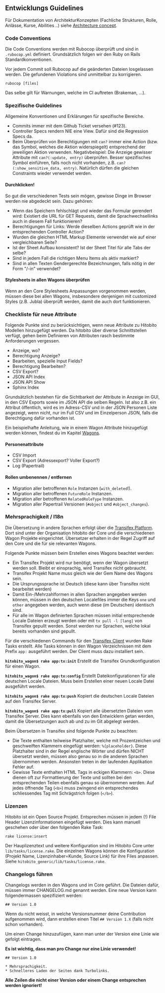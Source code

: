 ## Entwicklungs Guidelines

Für Dokumentation von ArchitekturKonzepten (Fachliche Strukturen, Rolle, Anlässe, Kurse, Abilities
..) siehe [Architecture concept](../architecture/08_konzepte.md).

### Code Conventions

Die Code Conventions werden mit Rubocop überprüft und sind in `.rubocop.yml` definiert.
Grundsätzlich folgen wir den Ruby on Rails Standardkonventionen.

Vor jedem Commit soll Rubocop auf die geänderten Dateien losgelassen werden. Die gefundenen
Violations sind unmittelbar zu korrigieren.

    rubocop [files]

Das selbe gilt für Warnungen, welche im CI auftreten (Brakeman, ...).


### Spezifische Guidelines

Allgemeine Konventionen und Erklärungen für spezifische Bereiche.

* Commits immer mit dem Github Ticket versehen (#123).
* Controller Specs rendern NIE eine View. Dafür sind die Regression Specs da.
* Beim Überprüfen von Berechtigungen mit `can?` immer eine Action (bzw. das Symbol, welches die
  Aktion widerspiegelt) entsprechend der jeweiligen Aktion verwenden. Negativbeispiel: Die Anzeige
  gewisser Attribute mit `can?(:update, entry)` überprüfen. Besser spezifisches Symbol einführen,
  falls noch nicht vorhanden, z.B. `can?(:show_sensitive_data, entry)`. Natürlich dürfen die
  gleichen Constraints wieder verwendet werden.


#### Durchklicken!

So gut die verschiedenen Tests sein mögen, gewisse Dinge im Browser werden nie abgedeckt sein. Dazu
gehören:

* Wenn das Speichern fehlschlägt und wieder das Formular gerendert wird: Existiert die URL für GET
Requests, damit die Sprachwechsellinks auch in diesem Fall funktionieren?
* Berechtigungen für Links: Werde dieselben Actions geprüft wie in der entsprechenden Controller
Action?
* Wurden die gleichen HTML Markup Elemente verwendet wie auf einer vergleichbaren Seite?
* Ist der Sheet Aufbau konsistent? Ist der Sheet Titel für alle Tabs der selbe?
* Sind in jedem Fall die richtigen Menu Items als aktiv markiert?
* Sind in allen Texten Gendergerechte Bezeichnungen, falls nötig in der Form "/-in" verwendet?

#### Stylesheets in allen Wagons überprüfen

Wenn an den Core Stylesheets Anpassungen vorgenommen werden, müssen diese bei allen Wagons,
insbesondere denjenigen mit customized Styles (z.B. Jubla) überprüft werden, damit die auch dort
funktionieren.


### Checkliste für neue Attribute

Folgende Punkte sind zu berücksichtigen, wenn neue Attribute zu Hitobito Modellen hinzugefügt
werden. Da hitobito über diverse Schnittstellen verfügt, gehen beim Definieren von Attributen rasch
bestimmte Anforderungen vergessen.

* Anzeige, wo?
* Berechtigung Anzeige?
* Bearbeiten, spezielle Input Fields?
* Berechtigung Bearbeiten?
* CSV Export?
* JSON API Index
* JSON API Show
* Sphinx Index

Grundsätzlich bestehen für die Sichtbarkeit der Attribute in Anzeige im GUI, in den CSV Exports
sowie im JSON API die selben Regeln. Ist also z.B. ein Attribut öffentlich, wird es im Adress-CSV
und in der JSON Personen Liste angezeigt, wenn nicht, nur im Full CSV und im Einzelperson JSON,
falls die Berechtigung dafür vorhanden ist.

Ein beispielhafte Anleitung, wie in einem Wagon Attribute hinzugefügt werden können, findest du im Kapitel [Wagons](../architecture/wagons/README.md).

#### Personenattribute

* CSV Import
* CSV Export (Adressexport? Voller Export?)
* Log (Papertrail)

#### Rollen umbenennen / entfernen

* Migration aller betroffenen `Role` Instanzen (`with_deleted`!).
* Migration aller betroffenen `FutureRole` Instanzen.
* Migration aller betroffenen `RelatedRoleType` Instanzen.
* Migration aller Papertrail Versionen (`#object` und `#object_changes`).


### Mehrsprachigkeit / I18n

Die Übersetzung in andere Sprachen erfolgt über die
[Transifex Platform](https://www.transifex.com/organization/hitobito). Dort sind unter der
Organisation hitobito der Core und die verschiedenen Wagon Projekte eingerichtet. Übersetzer
erhalten in der Regel Zugriff auf den Core und die für sie relevanten Wagons.

Folgende Punkte müssen beim Erstellen eines Wagons beachtet werden:

* Ein Transifex Projekt wird nur benötigt, wenn der Wagon übersetzt werden soll. Bleibt er
einsprachig, wird Transifex nicht gebraucht.
* Transifex Projekt Name muss gleich wie der Gem Name des Wagons sein.
* Die Ursprungssprache ist Deutsch (diese kann über Transifex nicht bearbeitet werden)
* Damit Ein-/Mehrzahlformen in allen Sprachen angegeben werden können, müssen in den deutschen
Localefiles immer die Keys `one` und `other` angegeben werden, auch wenn diese (im Deutschen)
identisch sind.
* Für alle im Wagon definierten Sprachen müssen initial entsprechende Locale Dateien erzeugt werden
oder mit `tx pull -l [lang]` von Transifex gepullt werden. Sonst werden nur Sprachen, welche lokal
bereits vorhanden sind gepullt.

Für die verschiedenen Commands für den [Transifex Client](http://docs.transifex.com/client/) wurden
Rake Tasks erstellt. Alle Tasks können in den Wagon Verzeichnissen mit dem Prefix `app:` ausgeführt
werden. Der Client muss dazu installiert sein.

**`hitobito_wagon$ rake app:tx:init`** Erstellt die Transifex Grundkonfiguration für einen Wagon.

**`hitobito_wagon$ rake app:tx:config`** Erstellt Dateikonfigurationen für alle deutschen Locale
Dateien. Muss beim Erstellen einer neuen Locale Datei ausgeführt werden.

**`hitobito_wagon$ rake app:tx:push`** Kopiert die deutschen Locale Dateien auf den Transifex
Server.

**`hitobito_wagon$ rake app:tx:pull`** Kopiert alle übersetzten Dateien vom Transifex Server. Dies
kann ebenfalls von den Entwicklern getan werden, damit die Übersetzungen auch ab und zu im Git
abgelegt werden.


Beim Übersetzen in Transifex sind folgende Punkte zu beachten:

* Die Texte enthalten teilweise Platzhalter, welche mit Prozentzeichen und geschweiften Klammern
eingefügt werden: `%{placeholder}`. Diese Platzhalter sind in der Regel englische Wörter und dürfen
NICHT übersetzt werden, müssen also genau so in die anderen Sprachen übernommen werden. Ansonsten
treten in der laufenden Applikation Fehler auf.
* Gewisse Texte enthalten HTML Tags in eckigen Klammern: `<b>`. Diese dienen oft zur Formattierung
der Texte und sollten bei den entsprechenden Teilen ebenfalls genau so übernommen werden. Auf jedes
öffnende Tag (`<b>`) muss zwingend ein entsprechendes schliessendes Tag mit Schrägstrich folgen
(`</b>`).


### Lizenzen

Hitobito ist ein Open Source Projekt. Entsprechen müssen in jedem (!) File Header
Lizenzinformationen eingefügt werden. Dies kann manuell geschehen oder über den folgenden Rake Task:

    rake license:insert

Der Hauplizenztext und weitere Konfiguration sind im Hitobito Core unter `lib/tasks/license.rake`.
Die einzelnen Wagons können die Konfiguration (Projekt Name, Lizenzinhaber=Kunde, Source Link) für
ihre Files anpassen. Siehe `hitobito_generic/lib/tasks/license.rake`.

### Changelogs führen

Changelogs werden in den Wagons und im Core geführt. Die Dateien dafür, müssen immer CHANGELOG.md genannt werden. Eine neue Version kann folgendermassen spezifiziert werden:

    ## Version 1.0

Wenn du nicht weisst, in welche Versionsnummer deine Contribution aufgenommen wird, dann erstellen einen Titel `## Version 1.X` (falls nicht schon vorhanden).

Um einen Change hinzuzufügen, kann man unter der Version eine Linie wie gefolgt eintragen.

**Es ist wichtig, dass man pro Change nur eine Linie verwendet!**

    ## Version 1.0

    * Mehrsprachigkeit.
    * Schnelleres Laden der Seiten dank Turbolinks.

**Alle Zeilen die nicht einer Version oder einem Change entsprechen werden ignoriert!**
